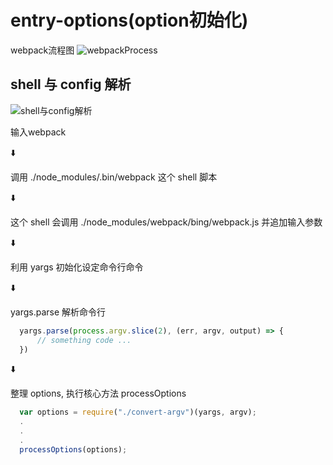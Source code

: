 # entry-options(option初始化)

webpack流程图
![webpackProcess](http://om74i7lqp.bkt.clouddn.com/webpackProcess.jpg)

## shell 与 config 解析

![shell与config解析](http://om74i7lqp.bkt.clouddn.com/shell%E4%B8%8Econfig%E8%A7%A3%E6%9E%90.jpg)

输入webpack

⬇️

调用 ./node_modules/.bin/webpack 这个 shell 脚本

⬇️

这个 shell 会调用 ./node_modules/webpack/bing/webpack.js 并追加输入参数

⬇️

利用 yargs 初始化设定命令行命令

⬇️

yargs.parse 解析命令行

```js
  yargs.parse(process.argv.slice(2), (err, argv, output) => {
      // something code ...
  })
```

⬇️

整理 options, 执行核心方法 processOptions

```js
  var options = require("./convert-argv")(yargs, argv); 
  .
  .
  .
  processOptions(options);
```
